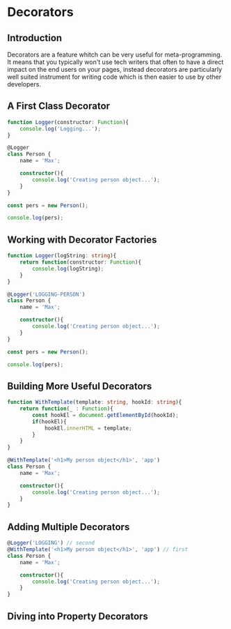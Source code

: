 # Decorators

## Introduction

Decorators are a feature whitch can be very useful for meta-programming. It means that you typically won't use tech writers that often to have a direct impact on the end users on your pages, instead decorators are particularly well suited instrument for writing code which is then easier to use by other developers.

## A First Class Decorator

```typescript
function Logger(constructor: Function){
    console.log('Logging...');
}

@Logger
class Person {
    name = 'Max';

    constructor(){
        console.log('Creating person object...');
    }
}

const pers = new Person();

console.log(pers);
 ```

## Working with Decorator Factories

```typescript
function Logger(logString: string){
    return function(constructor: Function){
        console.log(logString);
    }
}

@Logger('LOGGING-PERSON')
class Person {
    name = 'Max';

    constructor(){
        console.log('Creating person object...');
    }
}

const pers = new Person();

console.log(pers);
```

## Building More Useful Decorators

```typescript
function WithTemplate(template: string, hookId: string){
    return function(_ : Function){
        const hookEl = document.getElementById(hookId);
        if(hookEl){
            hookEl.innerHTML = template;
        }
    }
}

@WithTemplate('<h1>My person object</h1>', 'app')
class Person {
    name = 'Max';

    constructor(){
        console.log('Creating person object...');
    }
}
```

## Adding Multiple Decorators

```typescript
@Logger('LOGGING') // second
@WithTemplate('<h1>My person object</h1>', 'app') // first
class Person {
    name = 'Max';

    constructor(){
        console.log('Creating person object...');
    }
}
```

## Diving into Property Decorators